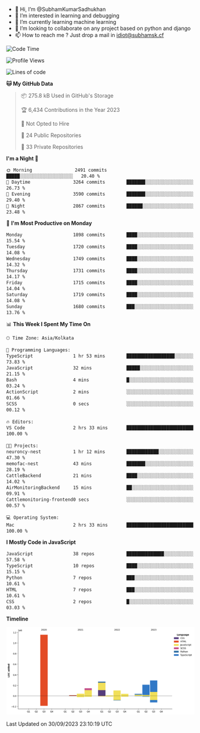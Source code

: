 - 👋 Hi, I’m @SubhamKumarSadhukhan
- 👀 I’m interested in learning and debugging
- 🌱 I’m currently learning machine learning
- 💞️ I’m looking to collaborate on any project based on python and django
- 📫 How to reach me ?
      Just drop a mail in idiot@subhamsk.cf

<!---
SubhamKumarSadhukhan/SubhamKumarSadhukhan is a ✨ special ✨ repository because its `README.md` (this file) appears on your GitHub profile.
You can click the Preview link to take a look at your changes.
--->


<!--START_SECTION:waka-->
![Code Time](http://img.shields.io/badge/Code%20Time-1%2C583%20hrs%2038%20mins-blue)

![Profile Views](http://img.shields.io/badge/Profile%20Views-20-blue)

![Lines of code](https://img.shields.io/badge/From%20Hello%20World%20I%27ve%20Written-2.3%20million%20lines%20of%20code-blue)

**🐱 My GitHub Data** 

> 📦 275.8 kB Used in GitHub's Storage 
 > 
> 🏆 6,434 Contributions in the Year 2023
 > 
> 🚫 Not Opted to Hire
 > 
> 📜 24 Public Repositories 
 > 
> 🔑 33 Private Repositories 
 > 
**I'm a Night 🦉** 

```text
🌞 Morning                2491 commits        █████░░░░░░░░░░░░░░░░░░░░   20.40 % 
🌆 Daytime                3264 commits        ███████░░░░░░░░░░░░░░░░░░   26.73 % 
🌃 Evening                3590 commits        ███████░░░░░░░░░░░░░░░░░░   29.40 % 
🌙 Night                  2867 commits        ██████░░░░░░░░░░░░░░░░░░░   23.48 % 
```
📅 **I'm Most Productive on Monday** 

```text
Monday                   1898 commits        ████░░░░░░░░░░░░░░░░░░░░░   15.54 % 
Tuesday                  1720 commits        ████░░░░░░░░░░░░░░░░░░░░░   14.08 % 
Wednesday                1749 commits        ████░░░░░░░░░░░░░░░░░░░░░   14.32 % 
Thursday                 1731 commits        ████░░░░░░░░░░░░░░░░░░░░░   14.17 % 
Friday                   1715 commits        ████░░░░░░░░░░░░░░░░░░░░░   14.04 % 
Saturday                 1719 commits        ████░░░░░░░░░░░░░░░░░░░░░   14.08 % 
Sunday                   1680 commits        ███░░░░░░░░░░░░░░░░░░░░░░   13.76 % 
```


📊 **This Week I Spent My Time On** 

```text
🕑︎ Time Zone: Asia/Kolkata

💬 Programming Languages: 
TypeScript               1 hr 53 mins        ██████████████████░░░░░░░   73.83 % 
JavaScript               32 mins             █████░░░░░░░░░░░░░░░░░░░░   21.15 % 
Bash                     4 mins              █░░░░░░░░░░░░░░░░░░░░░░░░   03.24 % 
ActionScript             2 mins              ░░░░░░░░░░░░░░░░░░░░░░░░░   01.66 % 
SCSS                     0 secs              ░░░░░░░░░░░░░░░░░░░░░░░░░   00.12 % 

🔥 Editors: 
VS Code                  2 hrs 33 mins       █████████████████████████   100.00 % 

🐱‍💻 Projects: 
neuroncy-nest            1 hr 12 mins        ████████████░░░░░░░░░░░░░   47.30 % 
memofac-nest             43 mins             ███████░░░░░░░░░░░░░░░░░░   28.19 % 
CattleBackend            21 mins             ████░░░░░░░░░░░░░░░░░░░░░   14.02 % 
AirMonitoringBackend     15 mins             ██░░░░░░░░░░░░░░░░░░░░░░░   09.91 % 
Cattlemonitoring-frontend0 secs              ░░░░░░░░░░░░░░░░░░░░░░░░░   00.57 % 

💻 Operating System: 
Mac                      2 hrs 33 mins       █████████████████████████   100.00 % 
```

**I Mostly Code in JavaScript** 

```text
JavaScript               38 repos            ██████████████░░░░░░░░░░░   57.58 % 
TypeScript               10 repos            ████░░░░░░░░░░░░░░░░░░░░░   15.15 % 
Python                   7 repos             ███░░░░░░░░░░░░░░░░░░░░░░   10.61 % 
HTML                     7 repos             ███░░░░░░░░░░░░░░░░░░░░░░   10.61 % 
CSS                      2 repos             █░░░░░░░░░░░░░░░░░░░░░░░░   03.03 % 
```



**Timeline**

![Lines of Code chart](https://raw.githubusercontent.com/SubhamKumarSadhukhan/SubhamKumarSadhukhan/main/assets/bar_graph.png)


 Last Updated on 30/09/2023 23:10:19 UTC
<!--END_SECTION:waka-->
